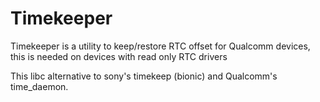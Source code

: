# Timekeeper

Timekeeper is a utility to keep/restore RTC offset for Qualcomm devices, this is needed on devices with read only RTC drivers

This libc alternative to sony's timekeep (bionic) and Qualcomm's time_daemon.
